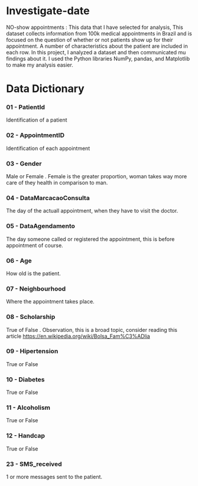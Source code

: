 # Investigate-date
NO-show appointments : This data that I have selected for analysis, This dataset collects information from 100k medical appointments in Brazil and is focused on the question of whether or not patients show up for their appointment. A number of characteristics about the patient are included in each row.
In this project, I analyzed a dataset and then communicated mu findings about it. I used the Python libraries NumPy, pandas, and Matplotlib to make my analysis easier.
# Data Dictionary
### 01 - PatientId 
Identification of a patient
### 02 - AppointmentID
Identification of each appointment
### 03 - Gender
Male or Female . Female is the greater proportion, woman takes way more care of they health in comparison to man.
### 04 - DataMarcacaoConsulta
The day of the actuall appointment, when they have to visit the doctor.
### 05 - DataAgendamento
The day someone called or registered the appointment, this is before appointment of course.
### 06 - Age
How old is the patient.
### 07 - Neighbourhood
Where the appointment takes place.
### 08 - Scholarship
True of False . Observation, this is a broad topic, consider reading this article https://en.wikipedia.org/wiki/Bolsa_Fam%C3%ADlia
### 09 - Hipertension
True or False
### 10 - Diabetes
True or False
### 11 - Alcoholism
True or False
### 12 - Handcap
True or False
### 23 - SMS_received
1 or more messages sent to the patient.
